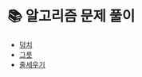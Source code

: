 # 📚 알고리즘 문제 풀이
- [덩치](https://github.com/devhaute/SwiftAlgorithm/tree/main/BodyType_2021.10.20)
- [그릇](https://github.com/devhaute/SwiftAlgorithm/tree/main/Bowl_2021.10.21)
- [줄세우기](https://github.com/devhaute/SwiftAlgorithm/tree/main/LineUp_2021.10.22)

